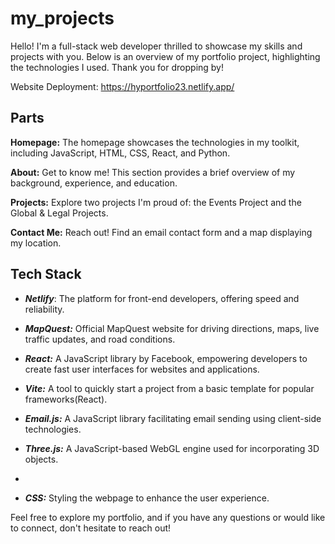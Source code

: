 # my_projects

Hello! I'm a full-stack web developer thrilled to showcase my skills and projects with you. Below is an overview of my portfolio project, highlighting the technologies I used. Thank you for dropping by!

Website Deployment: https://hyportfolio23.netlify.app/

## Parts
**Homepage:** The homepage showcases the technologies in my toolkit, including JavaScript, HTML, CSS, React, and Python.

**About:** Get to know me! This section provides a brief overview of my background, experience, and education.

**Projects:** Explore two projects I'm proud of: the Events Project and the Global & Legal Projects.

**Contact Me:** Reach out! Find an email contact form and a map displaying my location. 

## Tech Stack
- ***Netlify***: The platform for front-end developers, offering speed and reliability.

- ***MapQuest:*** Official MapQuest website for driving directions, maps, live traffic updates, and road conditions.

- ***React:***  A JavaScript library by Facebook, empowering developers to create fast user interfaces for websites and applications.

- ***Vite:*** A tool to quickly start a project from a basic template for popular frameworks(React).

- ***Email.js:*** A JavaScript library facilitating email sending using client-side technologies.

- ***Three.js:*** A JavaScript-based WebGL engine used for incorporating 3D objects.
- 
- ***CSS:*** Styling the webpage to enhance the user experience.

Feel free to explore my portfolio, and if you have any questions or would like to connect, don't hesitate to reach out!





